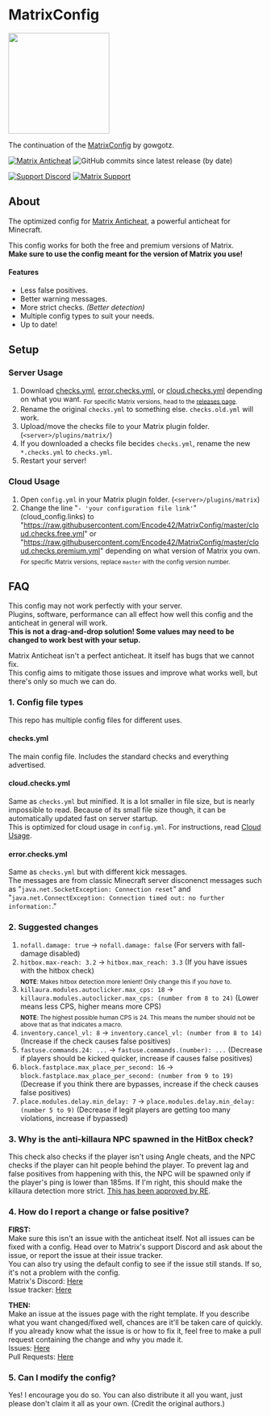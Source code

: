 # MatrixConfig
<img src="https://repository-images.githubusercontent.com/282035636/0858ae80-d4ff-11ea-87bb-052579b5239c" width="200px">  

The continuation of the [MatrixConfig](https://git.disroot.org/lampenit/MatrixConfig) by gowgotz.

[![Matrix Anticheat](https://img.shields.io/badge/Plugin-Matrix%20Anticheat-%237009ac?style=flat-square)](https://www.mc-market.org/resources/13999)
![GitHub commits since latest release (by date)](https://img.shields.io/github/commits-since/Encode42/MatrixConfig/latest/master?label=Commits%20since%20release&style=flat-square)

[![Support Discord](https://img.shields.io/discord/707330384328654869?color=7289DA&label=Support&style=flat-square)](https://discord.gg/rjSkFyj)
[![Matrix Support](https://img.shields.io/discord/392904793758367745?color=7289DA&label=Matrix%20Support&style=flat-square)](https://discord.gg/rGhYma6)

## About
The optimized config for [Matrix Anticheat](https://www.mc-market.org/resources/13999/), a powerful anticheat for Minecraft.  

This config works for both the free and premium versions of Matrix.  
**Make sure to use the config meant for the version of Matrix you use!**  

#### Features
- Less false positives.
- Better warning messages.
- More strict checks. *(Better detection)*
- Multiple config types to suit your needs.
- Up to date!

## Setup
### Server Usage
1. Download [checks.yml](https://raw.githubusercontent.com/Encode42/MatrixConfig/master/checks.yml), [error.checks.yml](https://raw.githubusercontent.com/Encode42/MatrixConfig/master/error.checks.yml), or [cloud.checks.yml](https://raw.githubusercontent.com/Encode42/MatrixConfig/master/cloud.checks.yml) depending on what you want.
<sub>For specific Matrix versions, head to the [releases page](https://github.com/Encode42/MatrixConfig/releases).</sub>
2. Rename the original `checks.yml` to something else. `checks.old.yml` will work.
3. Upload/move the checks file to your Matrix plugin folder. (`<server>/plugins/matrix/`)
4. If you downloaded a checks file becides `checks.yml`, rename the new `*.checks.yml` to `checks.yml`.
5. Restart your server!

### Cloud Usage
1. Open `config.yml` in your Matrix plugin folder. (`<server>/plugins/matrix`)
2. Change the line "`- 'your configuration file link'`" (cloud_config.links) to "https://raw.githubusercontent.com/Encode42/MatrixConfig/master/cloud.checks.free.yml" or "https://raw.githubusercontent.com/Encode42/MatrixConfig/master/cloud.checks.premium.yml" depending on what version of Matrix you own.  
<sub>For specific Matrix versions, replace `master` with the config version number.

## FAQ
This config may not work perfectly with your server.  
Plugins, software, performance can all effect how well this config and the anticheat in general will work.  
**This is not a drag-and-drop solution! Some values may need to be changed to work best with your setup.**  

Matrix Anticheat isn't a perfect anticheat. It itself has bugs that we cannot fix.  
This config aims to mitigate those issues and improve what works well, but there's only so much we can do.

### 1. Config file types
This repo has multiple config files for different uses.

#### checks.yml
The main config file. Includes the standard checks and everything advertised.

#### cloud.checks.yml
Same as `checks.yml` but minified. It is a lot smaller in file size, but is nearly impossible to read. 
Because of its small file size though, it can be automatically updated fast on server startup.   
This is optimized for cloud usage in `config.yml`. For instructions, read [Cloud Usage](https://github.com/Encode42/MatrixConfig#cloud-usage).

#### error.checks.yml
Same as `checks.yml` but with different kick messages.  
The messages are from classic Minecraft server disconenct messages such as "`java.net.SocketException: Connection reset`" and "`java.net.ConnectException: Connection timed out: no further information:`."

### 2. Suggested changes
1. `nofall.damage: true` -> `nofall.damage: false` (For servers with fall-damage disabled)
2. `hitbox.max-reach: 3.2` -> `hitbox.max_reach: 3.3` (If you have issues with the hitbox check)  
<sub>**NOTE**: Makes hitbox detection more lenient! Only change this if you *have* to.</sub>
3. `killaura.modules.autoclicker.max_cps: 18` -> `killaura.modules.autoclicker.max_cps: (number from 8 to 24)` (Lower means less CPS, higher means more CPS)  
<sub>**NOTE**: The highest possible human CPS is 24. This means the number should not be above that as that indicates a macro.</sub>
4. `inventory.cancel_vl: 8` -> `inventory.cancel_vl: (number from 8 to 14)` (Increase if the check causes false positives)
5. `fastuse.commands.24: ...` -> `fastuse.commands.(number): ...` (Decrease if players should be kicked quicker, increase if causes false positives)
6. `block.fastplace.max_place_per_second: 16` -> `block.fastplace.max_place_per_second: (number from 9 to 19)` (Decrease if you think there are bypasses, increase if the check causes false positives)
7. `place.modules.delay.min_delay: 7` -> `place.modules.delay.min_delay: (number 5 to 9)` (Decrease if legit players are getting too many violations, increase if bypassed)

### 3. Why is the anti-killaura NPC spawned in the HitBox check?  
This check also checks if the player isn't using Angle cheats, and the NPC checks if the player can hit people behind the player. To prevent lag and false positives from happening with this, the NPC will be spawned only if the player's ping is lower than 185ms. If I'm right, this should make the killaura detection more strict. [This has been approved by RE](https://github.com/jiangdashao/Matrix-Issues/commit/988e130f60559105cea7ec384e49357864b9f5b4).

### 4. How do I report a change or false positive?
**FIRST:**  
Make sure this isn't an issue with the anticheat itself. Not all issues can be fixed with a config. Head over to Matrix's support Discord and ask about the issue, or report the issue at their issue tracker.  
You can also try using the default config to see if the issue still stands. If so, it's not a problem with the config.  
Matrix's Discord: [Here](https://discord.gg/wjheaRj)  
Issue tracker: [Here](https://github.com/jiangdashao/Matrix-Issues/issues)

**THEN:**  
Make an issue at the issues page with the right template. If you describe what you want changed/fixed well, chances are it'll be taken care of quickly. If you already know what the issue is or how to fix it, feel free to make a pull request containing the change and why you made it.  
Issues: [Here](https://github.com/Encode42/MatrixConfig/issues)  
Pull Requests: [Here](https://github.com/Encode42/MatrixConfig/pulls)  

### 5. Can I modify the config?
Yes! I encourage you do so. You can also distribute it all you want, just please don't claim it all as your own. (Credit the original authors.)
